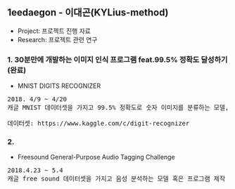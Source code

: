 ## 1eedaegon - 이대곤(KYLius-method)
 - Project: 프로젝트 진행 자료
 - Research: 프로젝트 관련 연구
### 1. 30분만에 개발하는 이미지 인식 프로그램 feat.99.5% 정확도 달성하기(완료)
- MNIST DIGITS RECOGNIZER 
<pre>
2018. 4/9 ~ 4/20
캐글 MNIST 데이터셋을 가지고 99.5% 정확도로 숫자 이미지를 분류하는 모델, 프로그램을 만듬(Tensorflow, CNN 활용). <br>
데이터셋: https://www.kaggle.com/c/digit-recognizer
</pre>

### 2. 
- Freesound General-Purpose Audio Tagging Challenge 
<pre>
2018.4.23 ~ 5.4
캐글 free sound 데이터셋을 가지고 음성 분석하는 모델 혹은 프로그램 제작
</pre>
